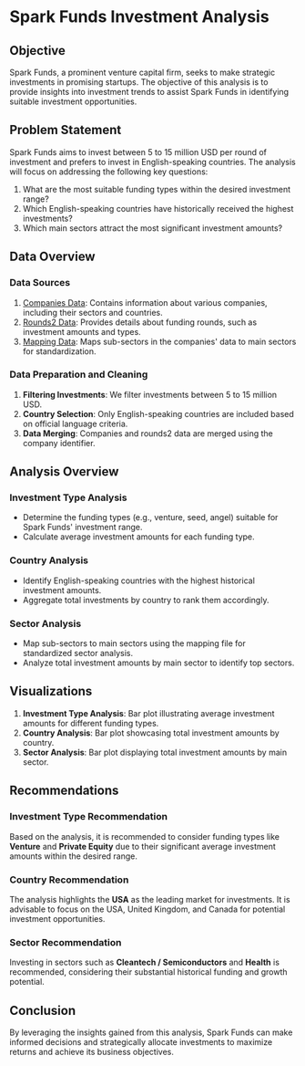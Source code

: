 # Spark Funds Investment Analysis

## Objective

Spark Funds, a prominent venture capital firm, seeks to make strategic investments in promising startups. The objective of this analysis is to provide insights into investment trends to assist Spark Funds in identifying suitable investment opportunities.

## Problem Statement

Spark Funds aims to invest between 5 to 15 million USD per round of investment and prefers to invest in English-speaking countries. The analysis will focus on addressing the following key questions:

1. What are the most suitable funding types within the desired investment range?
2. Which English-speaking countries have historically received the highest investments?
3. Which main sectors attract the most significant investment amounts?

## Data Overview

### Data Sources

1. [Companies Data](https://drive.google.com/file/d/13zUZ6YBopbsmTCAm5TwK22cN2AQGeQ2U/view?usp=drive_link): Contains information about various companies, including their sectors and countries.
2. [Rounds2 Data](https://drive.google.com/file/d/1EGAw0wYVkdRuRMIgZD1gWLBmI8utI2_P/view?usp=drive_link): Provides details about funding rounds, such as investment amounts and types.
3. [Mapping Data](https://drive.google.com/file/d/1WqY2zSzNS4FYU-PPWaLXLP7f7aKZ1Lar/view?usp=drive_link): Maps sub-sectors in the companies' data to main sectors for standardization.

### Data Preparation and Cleaning

1. **Filtering Investments**: We filter investments between 5 to 15 million USD.
2. **Country Selection**: Only English-speaking countries are included based on official language criteria.
3. **Data Merging**: Companies and rounds2 data are merged using the company identifier.

## Analysis Overview

### Investment Type Analysis

- Determine the funding types (e.g., venture, seed, angel) suitable for Spark Funds' investment range.
- Calculate average investment amounts for each funding type.

### Country Analysis

- Identify English-speaking countries with the highest historical investment amounts.
- Aggregate total investments by country to rank them accordingly.

### Sector Analysis

- Map sub-sectors to main sectors using the mapping file for standardized sector analysis.
- Analyze total investment amounts by main sector to identify top sectors.

## Visualizations

1. **Investment Type Analysis**: Bar plot illustrating average investment amounts for different funding types.
2. **Country Analysis**: Bar plot showcasing total investment amounts by country.
3. **Sector Analysis**: Bar plot displaying total investment amounts by main sector.

## Recommendations

### Investment Type Recommendation

Based on the analysis, it is recommended to consider funding types like **Venture** and **Private Equity** due to their significant average investment amounts within the desired range.

### Country Recommendation

The analysis highlights the **USA** as the leading market for investments. It is advisable to focus on the USA, United Kingdom, and Canada for potential investment opportunities.

### Sector Recommendation

Investing in sectors such as **Cleantech / Semiconductors** and **Health** is recommended, considering their substantial historical funding and growth potential.

## Conclusion

By leveraging the insights gained from this analysis, Spark Funds can make informed decisions and strategically allocate investments to maximize returns and achieve its business objectives.
